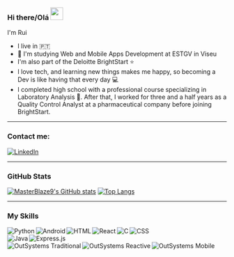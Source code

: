 ### Hi there/Olá <img src="https://github.com/TheDudeThatCode/TheDudeThatCode/blob/master/Assets/Hi.gif" width="29px">
I'm Rui
- I live in :portugal:
- :school: I'm studying Web and Mobile Apps Development at ESTGV in Viseu
- I'm also part of the Deloitte BrightStart :star:
- I love tech, and learning new things makes me happy, so becoming a Dev is like having that every day :computer:
- I completed high school with a professional course specializing in Laboratory Analysis :test_tube:. After that, I worked for three and a half years as a Quality Control Analyst at a pharmaceutical company before joining BrightStart.

---

### Contact me:
[![LinkedIn](https://img.shields.io/badge/LinkedIn-Rui%20Sim%C3%B5es-blue?style=flat-square&logo=linkedin)](https://www.linkedin.com/in/rui-sim%C3%B5es-0001441b7/)

---

### GitHub Stats
[![MasterBlaze9's GitHub stats](https://github-readme-stats.vercel.app/api?username=masterblaze9&show_icons=true&theme=radical)](https://github.com/masterblaze9/github-readme-stats)
[![Top Langs](https://github-readme-stats.vercel.app/api/top-langs/?username=masterblaze9&layout=compact&theme=radical)](https://github.com/masterblaze9/github-readme-stats)

---

### My Skills
<img align="left" alt="Python" src="https://img.shields.io/badge/Python-3776AB?style=for-the-badge&logo=python&logoColor=white">
<img align="left" alt="Android" src="https://img.shields.io/badge/Android-3DDC84?style=for-the-badge&logo=android&logoColor=white">
<img align="left" alt="HTML" src="https://img.shields.io/badge/HTML-239120?style=for-the-badge&logo=html5&logoColor=white">
<img align="left" alt="React" src="https://img.shields.io/badge/React-20232A?style=for-the-badge&logo=react&logoColor=61DAFB">
<img align="left" alt="C" src="https://img.shields.io/badge/C-00599C?style=for-the-badge&logo=c&logoColor=white">
<img align="left" alt="CSS" src="https://img.shields.io/badge/CSS-239120?style=for-the-badge&logo=css3&logoColor=white"><br>
<img align="left" alt="Java" src="https://img.shields.io/badge/Java-ED8B00?style=for-the-badge&logo=java&logoColor=white">
<img align="left" alt="Express.js" src="https://img.shields.io/badge/Express.js-404D59?style=for-the-badge&logo=express&logoColor=white"><br>
<img align="left" alt="OutSystems Traditional" src="https://img.shields.io/badge/OutSystems%20Traditional-EF2D5E?style=for-the-badge&logo=outsystems&logoColor=white">
<img align="left" alt="OutSystems Reactive" src="https://img.shields.io/badge/OutSystems%20Reactive-EF2D5E?style=for-the-badge&logo=outsystems&logoColor=white">
<img align="left" alt="OutSystems Mobile" src="https://img.shields.io/badge/OutSystems%20Mobile-EF2D5E?style=for-the-badge&logo=outsystems&logoColor=white">
